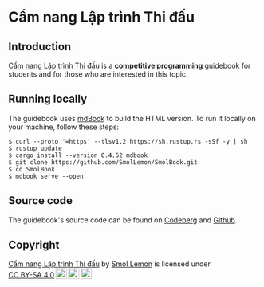 # Cẩm nang Lập trình Thi đấu

## Introduction

[Cẩm nang Lập trình Thi đấu](https://book.smollemon.page) is a **competitive programming** guidebook for students and for those who are interested in this topic.

## Running locally

The guidebook uses [mdBook](https://rust-lang.github.io/mdBook/) to build the HTML version. To run it locally on your machine, follow these steps:

```shell
$ curl --proto '=https' --tlsv1.2 https://sh.rustup.rs -sSf -y | sh
$ rustup update
$ cargo install --version 0.4.52 mdbook
$ git clone https://github.com/SmolLemon/SmolBook.git
$ cd SmolBook 
$ mdbook serve --open
```

## Source code

The guidebook's source code can be found on [Codeberg](https://codeberg.org/SmolLemon/SmolBook) and [Github](https://github.com/SmolLemon/SmolBook).

## Copyright

<p xmlns:cc="http://creativecommons.org/ns#" xmlns:dct="http://purl.org/dc/terms/"><a property="dct:title" rel="cc:attributionURL" href="https://book.smollemon.page">Cẩm nang Lập trình Thi đấu</a> by <a rel="cc:attributionURL dct:creator" property="cc:attributionName" href="https://smollemon.page">Smol Lemon</a> is licensed under <a href="https://creativecommons.org/licenses/by-sa/4.0/?ref=chooser-v1" target="_blank" rel="license noopener noreferrer" style="display:inline-block;">CC BY-SA 4.0<img style="height:22px!important;margin-left:3px;vertical-align:text-bottom;" src="https://mirrors.creativecommons.org/presskit/icons/cc.svg?ref=chooser-v1" alt=""><img style="height:22px!important;margin-left:3px;vertical-align:text-bottom;" src="https://mirrors.creativecommons.org/presskit/icons/by.svg?ref=chooser-v1" alt=""><img style="height:22px!important;margin-left:3px;vertical-align:text-bottom;" src="https://mirrors.creativecommons.org/presskit/icons/sa.svg?ref=chooser-v1" alt=""></a></p> 